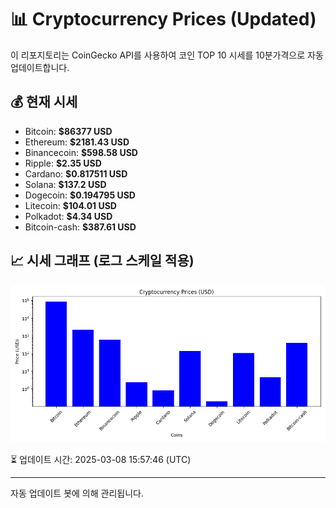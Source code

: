 
# 📊 Cryptocurrency Prices (Updated)

이 리포지토리는 CoinGecko API를 사용하여 코인 TOP 10 시세를 10분가격으로 자동 업데이트합니다.

## 💰 현재 시세
- Bitcoin: **$86377 USD**
- Ethereum: **$2181.43 USD**
- Binancecoin: **$598.58 USD**
- Ripple: **$2.35 USD**
- Cardano: **$0.817511 USD**
- Solana: **$137.2 USD**
- Dogecoin: **$0.194795 USD**
- Litecoin: **$104.01 USD**
- Polkadot: **$4.34 USD**
- Bitcoin-cash: **$387.61 USD**

## 📈 시세 그래프 (로그 스케일 적용)
![Crypto Prices](crypto_prices.png)

⏳ 업데이트 시간: 2025-03-08 15:57:46 (UTC)

---
자동 업데이트 봇에 의해 관리됩니다.
